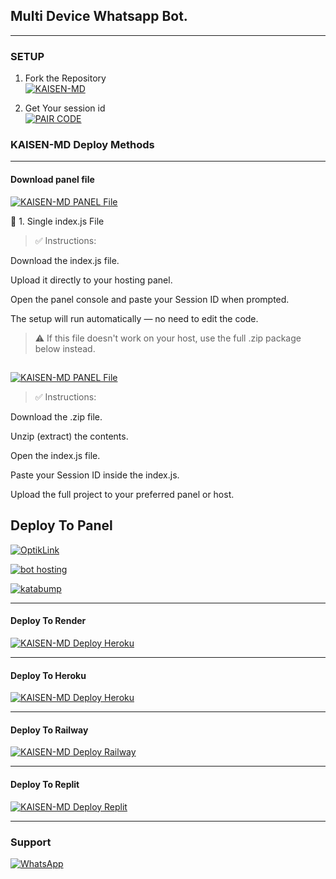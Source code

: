 

## Multi Device Whatsapp Bot.

***

### SETUP

1. Fork the Repository
    <br>
<a href="https://github.com/sumon9836/KAISEN-MD/fork"><img title="KAISEN-MD" src="https://img.shields.io/badge/FORK KAISEN-MD-h?color=black&style=for-the-badge&logo=stackshare"></a>

2. Get Your session id 
    <br>
<a href="https://pair-kaisen-5hhv.onrender.com/"><img title="PAIR CODE" src="https://img.shields.io/badge/GET SESSION-h?color=black&style=for-the-badge&logo=msi"></a>



### KAISEN-MD Deploy Methods


--------

#### Download panel file 


<a href="https://www.mediafire.com/file/ah1mnzuwb1wzf21/index.js/file"><img title="KAISEN-MD PANEL File" src="https://img.shields.io/badge/1 File- download index.js -h?color=black&style=for-the-badge&logo=files"></a>

📄 1. Single index.js File



> ✅ Instructions:

Download the index.js file.

Upload it directly to your hosting panel.

Open the panel console and paste your Session ID when prompted.

The setup will run automatically — no need to edit the code.




> ⚠️ If this file doesn't work on your host, use the full .zip package below instead.
##

<a href="https://www.mediafire.com/file/0dt0dinp1k4bt10/KAISEN-VPS-main.zip/file"><img title="KAISEN-MD PANEL File" src="https://img.shields.io/badge/2 File- download .zip -h?color=black&style=for-the-badge&logo=files"></a>

> ✅ Instructions:

Download the .zip file.

Unzip (extract) the contents.

Open the index.js file.

Paste your Session ID inside the index.js.

Upload the full project to your preferred panel or host.



## Deploy To Panel

<a href="https://optiklink.com"><img title="OptikLink" src="https://img.shields.io/badge/DEPLOY OptikLink-h?color=black&style=for-the-badge&logo=pterodactyl"></a>


<a href="https://bot-hosting.net"><img title="bot hosting" src="https://img.shields.io/badge/DEPLOY bot hosting-h?color=black&style=for-the-badge&logo=pterodactyl"></a>

<a href="https://katabump.com"><img title="katabump" src="https://img.shields.io/badge/DEPLOY katabump-h?color=black&style=for-the-badge&logo=pterodactyl"></a>

-------

#### Deploy To Render


<a href="https://render.com"><img title="KAISEN-MD Deploy Heroku" src="https://img.shields.io/badge/DEPLOY RENDER-h?color=black&style=for-the-badge&logo=render"></a>



-------

#### Deploy To Heroku 

<a href="https://heroku.com"><img title="KAISEN-MD Deploy Heroku" src="https://img.shields.io/badge/DEPLOY HEROKU-h?color=black&style=for-the-badge&logo=heroku"></a>


---
#### Deploy To Railway

<a href="https://railway.com/new"><img title="KAISEN-MD Deploy Railway" src="https://img.shields.io/badge/DEPLOY RAILWAY-h?color=black&style=for-the-badge&logo=Railway"></a>


---
#### Deploy To Replit

<a href="https://replit.com/github/sumon9836/KAISEN-MD"><img title="KAISEN-MD Deploy Replit" src="https://img.shields.io/badge/DEPLOY REPLIT-h?color=black&style=for-the-badge&logo=Replit"></a>

---



 ### Support

<a href="https://chat.whatsapp.com/CQyxExEBMGvEnkA32zqbNY"><img alt="WhatsApp" src="https://img.shields.io/badge/JOIN-WHATSAAP%20GROUP-25D366?style=for-the-badge&logo=whatsapp"/></a>
